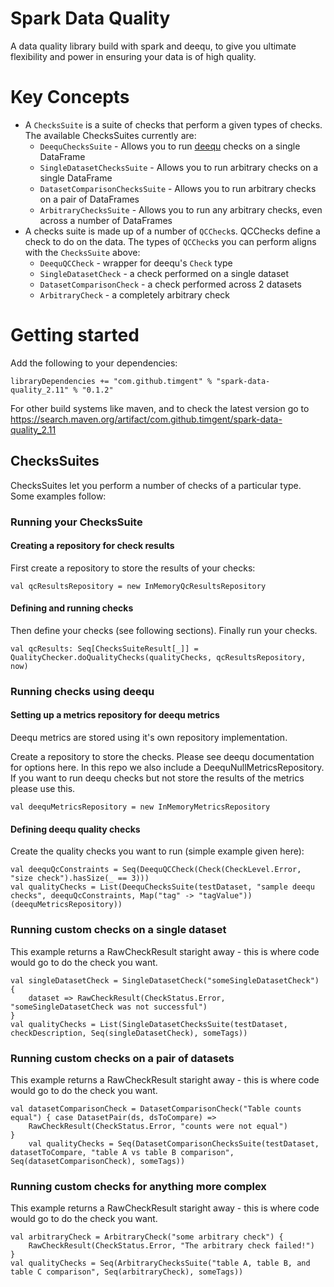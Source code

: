 # Spark Data Quality
A data quality library build with spark and deequ, to give you ultimate flexibility and power in ensuring your data
is of high quality.

# Key Concepts
* A `ChecksSuite` is a suite of checks that perform a given types of checks. The available ChecksSuites currently are:
    * `DeequChecksSuite` - Allows you to run [deequ](https://github.com/awslabs/deequ/tree/master/src/main/scala/com/amazon/deequ) 
    checks on a single DataFrame
    * `SingleDatasetChecksSuite` - Allows you to run arbitrary checks on a single DataFrame
    * `DatasetComparisonChecksSuite` - Allows you to run arbitrary checks on a pair of DataFrames
    * `ArbitraryChecksSuite` - Allows you to run any arbitrary checks, even across a number of DataFrames
* A checks suite is made up of a number of `QCCheck`s. QCChecks define a check to do on the data. The types of `QCCheck`s
you can perform aligns with the `ChecksSuite` above:
    * `DeequQCCheck` - wrapper for deequ's `Check` type
    * `SingleDatasetCheck` - a check performed on a single dataset
    * `DatasetComparisonCheck` - a check performed across 2 datasets
    * `ArbitraryCheck` - a completely arbitrary check

# Getting started
Add the following to your dependencies:
```
libraryDependencies += "com.github.timgent" % "spark-data-quality_2.11" % "0.1.2"
```
For other build systems like maven, and to check the latest version go to https://search.maven.org/artifact/com.github.timgent/spark-data-quality_2.11

## ChecksSuites
ChecksSuites let you perform a number of checks of a particular type. Some examples follow:

### Running your ChecksSuite

#### Creating a repository for check results
First create a repository to store the results of your checks:
```
val qcResultsRepository = new InMemoryQcResultsRepository
```

#### Defining and running checks
Then define your checks (see following sections). Finally run your checks.
```
val qcResults: Seq[ChecksSuiteResult[_]] = QualityChecker.doQualityChecks(qualityChecks, qcResultsRepository, now)
```

### Running checks using deequ

#### Setting up a metrics repository for deequ metrics
Deequ metrics are stored using it's own repository implementation.

Create a repository to store the checks. Please see deequ documentation for options here. In this repo we also include
a DeequNullMetricsRepository. If you want to run deequ checks but not store the results of the metrics please use this.
```
val deequMetricsRepository = new InMemoryMetricsRepository
```

#### Defining deequ quality checks
Create the quality checks you want to run (simple example given here):
```
val deequQcConstraints = Seq(DeequQCCheck(Check(CheckLevel.Error, "size check").hasSize(_ == 3)))
val qualityChecks = List(DeequChecksSuite(testDataset, "sample deequ checks", deequQcConstraints, Map("tag" -> "tagValue"))(deequMetricsRepository))
```

### Running custom checks on a single dataset
This example returns a RawCheckResult staright away - this is where code would go to do the check you want.
```
val singleDatasetCheck = SingleDatasetCheck("someSingleDatasetCheck") {
    dataset => RawCheckResult(CheckStatus.Error, "someSingleDatasetCheck was not successful")
}
val qualityChecks = List(SingleDatasetChecksSuite(testDataset, checkDescription, Seq(singleDatasetCheck), someTags))
```

### Running custom checks on a pair of datasets
This example returns a RawCheckResult staright away - this is where code would go to do the check you want.
```
val datasetComparisonCheck = DatasetComparisonCheck("Table counts equal") { case DatasetPair(ds, dsToCompare) =>
    RawCheckResult(CheckStatus.Error, "counts were not equal")
}
    val qualityChecks = Seq(DatasetComparisonChecksSuite(testDataset, datasetToCompare, "table A vs table B comparison", Seq(datasetComparisonCheck), someTags))
```

### Running custom checks for anything more complex
This example returns a RawCheckResult staright away - this is where code would go to do the check you want.
```
val arbitraryCheck = ArbitraryCheck("some arbitrary check") {
    RawCheckResult(CheckStatus.Error, "The arbitrary check failed!")
}
val qualityChecks = Seq(ArbitraryChecksSuite("table A, table B, and table C comparison", Seq(arbitraryCheck), someTags))
```
